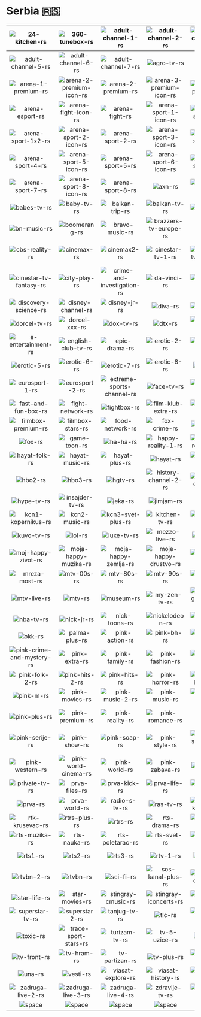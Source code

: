 # Serbia 🇷🇸

| ![24-kitchen-rs] | ![360-tunebox-rs] | ![adult-channel-1-rs] | ![adult-channel-2-rs] | ![adult-channel-3-rs] | ![adult-channel-4-rs] |
|:---:|:---:|:---:|:---:|:---:|:---:|
| ![adult-channel-5-rs] | ![adult-channel-6-rs] | ![adult-channel-7-rs] | ![agro-tv-rs] | ![amc-rs] | ![arena-1-premium-icon-rs] |
| ![arena-1-premium-rs] | ![arena-2-premium-icon-rs] | ![arena-2-premium-rs] | ![arena-3-premium-icon-rs] | ![arena-3-premium-rs] | ![arena-esport-icon-rs] |
| ![arena-esport-rs] | ![arena-fight-icon-rs] | ![arena-fight-rs] | ![arena-sport-1-icon-rs] | ![arena-sport-1-rs] | ![arena-sport-1x2-icon-rs] |
| ![arena-sport-1x2-rs] | ![arena-sport-2-icon-rs] | ![arena-sport-2-rs] | ![arena-sport-3-icon-rs] | ![arena-sport-3-rs] | ![arena-sport-4-icon-rs] |
| ![arena-sport-4-rs] | ![arena-sport-5-icon-rs] | ![arena-sport-5-rs] | ![arena-sport-6-icon-rs] | ![arena-sport-6-rs] | ![arena-sport-7-icon-rs] |
| ![arena-sport-7-rs] | ![arena-sport-8-icon-rs] | ![arena-sport-8-rs] | ![axn-rs] | ![axn-spin-rs] | ![b92-rs] |
| ![babes-tv-rs] | ![baby-tv-rs] | ![balkan-trip-rs] | ![balkan-tv-rs] | ![bang-u-rs] | ![bbc-earth-rs] |
| ![bn-music-rs] | ![boomerang-rs] | ![bravo-music-rs] | ![brazzers-tv-europe-rs] | ![btv-rs] | ![cartoon-network-rs] |
| ![cbs-reality-rs] | ![cinemax-rs] | ![cinemax2-rs] | ![cinestar-tv-1-rs] | ![cinestar-tv-action-rs] | ![cinestar-tv-comedy-rs] |
| ![cinestar-tv-fantasy-rs] | ![city-play-rs] | ![crime-and-investigation-rs] | ![da-vinci-rs] | ![decija-tv-rs] | ![dexy-tv-rs] |
| ![discovery-science-rs] | ![disney-channel-rs] | ![disney-jr-rs] | ![diva-rs] | ![dm-sat-rs] | ![docubox-rs] |
| ![dorcel-tv-rs] | ![dorcel-xxx-rs] | ![dox-tv-rs] | ![dtx-rs] | ![duck-tv-rs] | ![dunav-televizija-rs] |
| ![e-entertainment-rs] | ![english-club-tv-rs] | ![epic-drama-rs] | ![erotic-2-rs] | ![erotic-3-rs] | ![erotic-4-rs] |
| ![erotic-5-rs] | ![erotic-6-rs] | ![erotic-7-rs] | ![erotic-8-rs] | ![erotic-rs] | ![euronews-serbia-rs] |
| ![eurosport-1-rs] | ![eurosport-2-rs] | ![extreme-sports-channel-rs] | ![face-tv-rs] | ![fashion-tv-rs] | ![fashionbox-rs] |
| ![fast-and-fun-box-rs] | ![fight-network-rs] | ![fightbox-rs] | ![film-klub-extra-rs] | ![film-klub-rs] | ![filmbox-extra-rs] |
| ![filmbox-premium-rs] | ![filmbox-stars-rs] | ![food-network-rs] | ![fox-crime-rs] | ![fox-life-rs] | ![fox-movies-rs] |
| ![fox-rs] | ![game-toon-rs] | ![ha-ha-rs] | ![happy-reality-1-rs] | ![happy-reality-2-rs] | ![happy-tv-rs] |
| ![hayat-folk-rs] | ![hayat-music-rs] | ![hayat-plus-rs] | ![hayat-rs] | ![hayatovci-rs] | ![hbo-rs] |
| ![hbo2-rs] | ![hbo3-rs] | ![hgtv-rs] | ![history-channel-2-rs] | ![history-channel-rs] | ![hustler-tv-rs] |
| ![hype-tv-rs] | ![insajder-tv-rs] | ![jeka-rs] | ![jimjam-rs] | ![k1-rs] | ![kazbuka-rs] |
| ![kcn1-kopernikus-rs] | ![kcn2-music-rs] | ![kcn3-svet-plus-rs] | ![kitchen-tv-rs] | ![klasik-tv-rs] | ![kurir-tv-rs] |
| ![kuvo-tv-rs] | ![lol-rs] | ![luxe-tv-rs] | ![mezzo-live-rs] | ![mezzo-rs] | ![minimax-rs] |
| ![moj-happy-zivot-rs] | ![moja-happy-muzika-rs] | ![moja-happy-zemlja-rs] | ![moje-happy-drustvo-rs] | ![motorvision-plus-rs] | ![motorvision-tv-rs] |
| ![mreza-most-rs] | ![mtv-00s-rs] | ![mtv-80s-rs] | ![mtv-90s-rs] | ![mtv-club-rs] | ![mtv-hits-rs] |
| ![mtv-live-rs] | ![mtv-rs] | ![museum-rs] | ![my-zen-tv-rs] | ![national-geographic-rs] | ![national-geographic-wild-rs] |
| ![nba-tv-rs] | ![nick-jr-rs] | ![nick-toons-rs] | ![nickelodeon-rs] | ![nova-tv-rs] | ![ntv-rs] |
| ![okk-rs] | ![palma-plus-rs] | ![pink-action-rs] | ![pink-bh-rs] | ![pink-classic-rs] | ![pink-comedy-rs] |
| ![pink-crime-and-mystery-rs] | ![pink-extra-rs] | ![pink-family-rs] | ![pink-fashion-rs] | ![pink-film-rs] | ![pink-folk-1-rs] |
| ![pink-folk-2-rs] | ![pink-hits-2-rs] | ![pink-hits-rs] | ![pink-horror-rs] | ![pink-koncert-rs] | ![pink-kuvar-rs] |
| ![pink-m-rs] | ![pink-movies-rs] | ![pink-music-2-rs] | ![pink-music-rs] | ![pink-n-roll-rs] | ![pink-pedia-rs] |
| ![pink-plus-rs] | ![pink-premium-rs] | ![pink-reality-rs] | ![pink-romance-rs] | ![pink-rs] | ![pink-sci-fi-and-fantasy-rs] |
| ![pink-serije-rs] | ![pink-show-rs] | ![pink-soap-rs] | ![pink-style-rs] | ![pink-super-kids-rs] | ![pink-thriller-rs] |
| ![pink-western-rs] | ![pink-world-cinema-rs] | ![pink-world-rs] | ![pink-zabava-rs] | ![pinkids-rs] | ![playboy-tv-rs] |
| ![private-tv-rs] | ![prva-files-rs] | ![prva-kick-rs] | ![prva-life-rs] | ![prva-max-rs] | ![prva-plus-rs] |
| ![prva-rs] | ![prva-world-rs] | ![radio-s-tv-rs] | ![ras-tv-rs] | ![reality-kings-tv-rs] | ![red-rs] |
| ![rtk-krusevac-rs] | ![rtrs-plus-rs] | ![rtrs-rs] | ![rts-drama-rs] | ![rts-klasika-rs] | ![rts-kolo-rs] |
| ![rts-muzika-rs] | ![rts-nauka-rs] | ![rts-poletarac-rs] | ![rts-svet-rs] | ![rts-trezor-rs] | ![rts-zivot-rs] |
| ![rts1-rs] | ![rts2-rs] | ![rts3-rs] | ![rtv-1-rs] | ![rtv-2-rs] | ![rtv-pancevo-rs] |
| ![rtvbn-2-rs] | ![rtvbn-rs] | ![sci-fi-rs] | ![sos-kanal-plus-rs] | ![star-channel-rs] | ![star-crime-rs] |
| ![star-life-rs] | ![star-movies-rs] | ![stingray-cmusic-rs] | ![stingray-iconcerts-rs] | ![studio-b-rs] | ![super-sat-rs] |
| ![superstar-tv-rs] | ![superstar2-rs] | ![tanjug-tv-rs] | ![tlc-rs] | ![toxic-folk-rs] | ![toxic-rap-rs] |
| ![toxic-rs] | ![trace-sport-stars-rs] | ![turizam-tv-rs] | ![tv-5-uzice-rs] | ![tv-dr-rs] | ![tv-duga-plus-rs] |
| ![tv-front-rs] | ![tv-hram-rs] | ![tv-partizan-rs] | ![tv-plus-rs] | ![tv-vujic-rs] | ![tv1000-rs] |
| ![una-rs] | ![vesti-rs] | ![viasat-explore-rs] | ![viasat-history-rs] | ![viasat-nature-rs] | ![zadruga-live-1-rs] |
| ![zadruga-live-2-rs] | ![zadruga-live-3-rs] | ![zadruga-live-4-rs] | ![zdravlje-tv-rs] | ![zvezda-tv-rs] | ![space] |
| ![space]| ![space]| ![space]| ![space]| ![space]| ![space]|


[24-kitchen-rs]:24-kitchen-rs.png
[360-tunebox-rs]:360-tunebox-rs.png
[adult-channel-1-rs]:adult-channel-1-rs.png
[adult-channel-2-rs]:adult-channel-2-rs.png
[adult-channel-3-rs]:adult-channel-3-rs.png
[adult-channel-4-rs]:adult-channel-4-rs.png
[adult-channel-5-rs]:adult-channel-5-rs.png
[adult-channel-6-rs]:adult-channel-6-rs.png
[adult-channel-7-rs]:adult-channel-7-rs.png
[agro-tv-rs]:agro-tv-rs.png
[amc-rs]:amc-rs.png
[arena-1-premium-icon-rs]:arena-1-premium-icon-rs.png
[arena-1-premium-rs]:arena-1-premium-rs.png
[arena-2-premium-icon-rs]:arena-2-premium-icon-rs.png
[arena-2-premium-rs]:arena-2-premium-rs.png
[arena-3-premium-icon-rs]:arena-3-premium-icon-rs.png
[arena-3-premium-rs]:arena-3-premium-rs.png
[arena-esport-icon-rs]:arena-esport-icon-rs.png
[arena-esport-rs]:arena-esport-rs.png
[arena-fight-icon-rs]:arena-fight-icon-rs.png
[arena-fight-rs]:arena-fight-rs.png
[arena-sport-1-icon-rs]:arena-sport-1-icon-rs.png
[arena-sport-1-rs]:arena-sport-1-rs.png
[arena-sport-1x2-icon-rs]:arena-sport-1x2-icon-rs.png
[arena-sport-1x2-rs]:arena-sport-1x2-rs.png
[arena-sport-2-icon-rs]:arena-sport-2-icon-rs.png
[arena-sport-2-rs]:arena-sport-2-rs.png
[arena-sport-3-icon-rs]:arena-sport-3-icon-rs.png
[arena-sport-3-rs]:arena-sport-3-rs.png
[arena-sport-4-icon-rs]:arena-sport-4-icon-rs.png
[arena-sport-4-rs]:arena-sport-4-rs.png
[arena-sport-5-icon-rs]:arena-sport-5-icon-rs.png
[arena-sport-5-rs]:arena-sport-5-rs.png
[arena-sport-6-icon-rs]:arena-sport-6-icon-rs.png
[arena-sport-6-rs]:arena-sport-6-rs.png
[arena-sport-7-icon-rs]:arena-sport-7-icon-rs.png
[arena-sport-7-rs]:arena-sport-7-rs.png
[arena-sport-8-icon-rs]:arena-sport-8-icon-rs.png
[arena-sport-8-rs]:arena-sport-8-rs.png
[axn-rs]:axn-rs.png
[axn-spin-rs]:axn-spin-rs.png
[b92-rs]:b92-rs.png
[babes-tv-rs]:babes-tv-rs.png
[baby-tv-rs]:baby-tv-rs.png
[balkan-trip-rs]:balkan-trip-rs.png
[balkan-tv-rs]:balkan-tv-rs.png
[bang-u-rs]:bang-u-rs.png
[bbc-earth-rs]:bbc-earth-rs.png
[bn-music-rs]:bn-music-rs.png
[boomerang-rs]:boomerang-rs.png
[bravo-music-rs]:bravo-music-rs.png
[brazzers-tv-europe-rs]:brazzers-tv-europe-rs.png
[btv-rs]:btv-rs.png
[cartoon-network-rs]:cartoon-network-rs.png
[cbs-reality-rs]:cbs-reality-rs.png
[cinemax-rs]:cinemax-rs.png
[cinemax2-rs]:cinemax2-rs.png
[cinestar-tv-1-rs]:cinestar-tv-1-rs.png
[cinestar-tv-action-rs]:cinestar-tv-action-rs.png
[cinestar-tv-comedy-rs]:cinestar-tv-comedy-rs.png
[cinestar-tv-fantasy-rs]:cinestar-tv-fantasy-rs.png
[city-play-rs]:city-play-rs.png
[crime-and-investigation-rs]:crime-and-investigation-rs.png
[da-vinci-rs]:da-vinci-rs.png
[decija-tv-rs]:decija-tv-rs.png
[dexy-tv-rs]:dexy-tv-rs.png
[discovery-science-rs]:discovery-science-rs.png
[disney-channel-rs]:disney-channel-rs.png
[disney-jr-rs]:disney-jr-rs.png
[diva-rs]:diva-rs.png
[dm-sat-rs]:dm-sat-rs.png
[docubox-rs]:docubox-rs.png
[dorcel-tv-rs]:dorcel-tv-rs.png
[dorcel-xxx-rs]:dorcel-xxx-rs.png
[dox-tv-rs]:dox-tv-rs.png
[dtx-rs]:dtx-rs.png
[duck-tv-rs]:duck-tv-rs.png
[dunav-televizija-rs]:dunav-televizija-rs.png
[e-entertainment-rs]:e-entertainment-rs.png
[english-club-tv-rs]:english-club-tv-rs.png
[epic-drama-rs]:epic-drama-rs.png
[erotic-2-rs]:erotic-2-rs.png
[erotic-3-rs]:erotic-3-rs.png
[erotic-4-rs]:erotic-4-rs.png
[erotic-5-rs]:erotic-5-rs.png
[erotic-6-rs]:erotic-6-rs.png
[erotic-7-rs]:erotic-7-rs.png
[erotic-8-rs]:erotic-8-rs.png
[erotic-rs]:erotic-rs.png
[euronews-serbia-rs]:euronews-serbia-rs.png
[eurosport-1-rs]:eurosport-1-rs.png
[eurosport-2-rs]:eurosport-2-rs.png
[extreme-sports-channel-rs]:extreme-sports-channel-rs.png
[face-tv-rs]:face-tv-rs.png
[fashion-tv-rs]:fashion-tv-rs.png
[fashionbox-rs]:fashionbox-rs.png
[fast-and-fun-box-rs]:fast-and-fun-box-rs.png
[fight-network-rs]:fight-network-rs.png
[fightbox-rs]:fightbox-rs.png
[film-klub-extra-rs]:film-klub-extra-rs.png
[film-klub-rs]:film-klub-rs.png
[filmbox-extra-rs]:filmbox-extra-rs.png
[filmbox-premium-rs]:filmbox-premium-rs.png
[filmbox-stars-rs]:filmbox-stars-rs.png
[food-network-rs]:food-network-rs.png
[fox-crime-rs]:fox-crime-rs.png
[fox-life-rs]:fox-life-rs.png
[fox-movies-rs]:fox-movies-rs.png
[fox-rs]:fox-rs.png
[game-toon-rs]:game-toon-rs.png
[ha-ha-rs]:ha-ha-rs.png
[happy-reality-1-rs]:happy-reality-1-rs.png
[happy-reality-2-rs]:happy-reality-2-rs.png
[happy-tv-rs]:happy-tv-rs.png
[hayat-folk-rs]:hayat-folk-rs.png
[hayat-music-rs]:hayat-music-rs.png
[hayat-plus-rs]:hayat-plus-rs.png
[hayat-rs]:hayat-rs.png
[hayatovci-rs]:hayatovci-rs.png
[hbo-rs]:hbo-rs.png
[hbo2-rs]:hbo2-rs.png
[hbo3-rs]:hbo3-rs.png
[hgtv-rs]:hgtv-rs.png
[history-channel-2-rs]:history-channel-2-rs.png
[history-channel-rs]:history-channel-rs.png
[hustler-tv-rs]:hustler-tv-rs.png
[hype-tv-rs]:hype-tv-rs.png
[insajder-tv-rs]:insajder-tv-rs.png
[jeka-rs]:jeka-rs.png
[jimjam-rs]:jimjam-rs.png
[k1-rs]:k1-rs.png
[kazbuka-rs]:kazbuka-rs.png
[kcn1-kopernikus-rs]:kcn1-kopernikus-rs.png
[kcn2-music-rs]:kcn2-music-rs.png
[kcn3-svet-plus-rs]:kcn3-svet-plus-rs.png
[kitchen-tv-rs]:kitchen-tv-rs.png
[klasik-tv-rs]:klasik-tv-rs.png
[kurir-tv-rs]:kurir-tv-rs.png
[kuvo-tv-rs]:kuvo-tv-rs.png
[lol-rs]:lol-rs.png
[luxe-tv-rs]:luxe-tv-rs.png
[mezzo-live-rs]:mezzo-live-rs.png
[mezzo-rs]:mezzo-rs.png
[minimax-rs]:minimax-rs.png
[moj-happy-zivot-rs]:moj-happy-zivot-rs.png
[moja-happy-muzika-rs]:moja-happy-muzika-rs.png
[moja-happy-zemlja-rs]:moja-happy-zemlja-rs.png
[moje-happy-drustvo-rs]:moje-happy-drustvo-rs.png
[motorvision-plus-rs]:motorvision-plus-rs.png
[motorvision-tv-rs]:motorvision-tv-rs.png
[mreza-most-rs]:mreza-most-rs.png
[mtv-00s-rs]:mtv-00s-rs.png
[mtv-80s-rs]:mtv-80s-rs.png
[mtv-90s-rs]:mtv-90s-rs.png
[mtv-club-rs]:mtv-club-rs.png
[mtv-hits-rs]:mtv-hits-rs.png
[mtv-live-rs]:mtv-live-rs.png
[mtv-rs]:mtv-rs.png
[museum-rs]:museum-rs.png
[my-zen-tv-rs]:my-zen-tv-rs.png
[national-geographic-rs]:national-geographic-rs.png
[national-geographic-wild-rs]:national-geographic-wild-rs.png
[nba-tv-rs]:nba-tv-rs.png
[nick-jr-rs]:nick-jr-rs.png
[nick-toons-rs]:nick-toons-rs.png
[nickelodeon-rs]:nickelodeon-rs.png
[nova-tv-rs]:nova-tv-rs.png
[ntv-rs]:ntv-rs.png
[okk-rs]:okk-rs.png
[palma-plus-rs]:palma-plus-rs.png
[pink-action-rs]:pink-action-rs.png
[pink-bh-rs]:pink-bh-rs.png
[pink-classic-rs]:pink-classic-rs.png
[pink-comedy-rs]:pink-comedy-rs.png
[pink-crime-and-mystery-rs]:pink-crime-and-mystery-rs.png
[pink-extra-rs]:pink-extra-rs.png
[pink-family-rs]:pink-family-rs.png
[pink-fashion-rs]:pink-fashion-rs.png
[pink-film-rs]:pink-film-rs.png
[pink-folk-1-rs]:pink-folk-1-rs.png
[pink-folk-2-rs]:pink-folk-2-rs.png
[pink-hits-2-rs]:pink-hits-2-rs.png
[pink-hits-rs]:pink-hits-rs.png
[pink-horror-rs]:pink-horror-rs.png
[pink-koncert-rs]:pink-koncert-rs.png
[pink-kuvar-rs]:pink-kuvar-rs.png
[pink-m-rs]:pink-m-rs.png
[pink-movies-rs]:pink-movies-rs.png
[pink-music-2-rs]:pink-music-2-rs.png
[pink-music-rs]:pink-music-rs.png
[pink-n-roll-rs]:pink-n-roll-rs.png
[pink-pedia-rs]:pink-pedia-rs.png
[pink-plus-rs]:pink-plus-rs.png
[pink-premium-rs]:pink-premium-rs.png
[pink-reality-rs]:pink-reality-rs.png
[pink-romance-rs]:pink-romance-rs.png
[pink-rs]:pink-rs.png
[pink-sci-fi-and-fantasy-rs]:pink-sci-fi-and-fantasy-rs.png
[pink-serije-rs]:pink-serije-rs.png
[pink-show-rs]:pink-show-rs.png
[pink-soap-rs]:pink-soap-rs.png
[pink-style-rs]:pink-style-rs.png
[pink-super-kids-rs]:pink-super-kids-rs.png
[pink-thriller-rs]:pink-thriller-rs.png
[pink-western-rs]:pink-western-rs.png
[pink-world-cinema-rs]:pink-world-cinema-rs.png
[pink-world-rs]:pink-world-rs.png
[pink-zabava-rs]:pink-zabava-rs.png
[pinkids-rs]:pinkids-rs.png
[playboy-tv-rs]:playboy-tv-rs.png
[private-tv-rs]:private-tv-rs.png
[prva-files-rs]:prva-files-rs.png
[prva-kick-rs]:prva-kick-rs.png
[prva-life-rs]:prva-life-rs.png
[prva-max-rs]:prva-max-rs.png
[prva-plus-rs]:prva-plus-rs.png
[prva-rs]:prva-rs.png
[prva-world-rs]:prva-world-rs.png
[radio-s-tv-rs]:radio-s-tv-rs.png
[ras-tv-rs]:ras-tv-rs.png
[reality-kings-tv-rs]:reality-kings-tv-rs.png
[red-rs]:red-rs.png
[rtk-krusevac-rs]:rtk-krusevac-rs.png
[rtrs-plus-rs]:rtrs-plus-rs.png
[rtrs-rs]:rtrs-rs.png
[rts-drama-rs]:rts-drama-rs.png
[rts-klasika-rs]:rts-klasika-rs.png
[rts-kolo-rs]:rts-kolo-rs.png
[rts-muzika-rs]:rts-muzika-rs.png
[rts-nauka-rs]:rts-nauka-rs.png
[rts-poletarac-rs]:rts-poletarac-rs.png
[rts-svet-rs]:rts-svet-rs.png
[rts-trezor-rs]:rts-trezor-rs.png
[rts-zivot-rs]:rts-zivot-rs.png
[rts1-rs]:rts1-rs.png
[rts2-rs]:rts2-rs.png
[rts3-rs]:rts3-rs.png
[rtv-1-rs]:rtv-1-rs.png
[rtv-2-rs]:rtv-2-rs.png
[rtv-pancevo-rs]:rtv-pancevo-rs.png
[rtvbn-2-rs]:rtvbn-2-rs.png
[rtvbn-rs]:rtvbn-rs.png
[sci-fi-rs]:sci-fi-rs.png
[sos-kanal-plus-rs]:sos-kanal-plus-rs.png
[star-channel-rs]:star-channel-rs.png
[star-crime-rs]:star-crime-rs.png
[star-life-rs]:star-life-rs.png
[star-movies-rs]:star-movies-rs.png
[stingray-cmusic-rs]:stingray-cmusic-rs.png
[stingray-iconcerts-rs]:stingray-iconcerts-rs.png
[studio-b-rs]:studio-b-rs.png
[super-sat-rs]:super-sat-rs.png
[superstar-tv-rs]:superstar-tv-rs.png
[superstar2-rs]:superstar2-rs.png
[tanjug-tv-rs]:tanjug-tv-rs.png
[tlc-rs]:tlc-rs.png
[toxic-folk-rs]:toxic-folk-rs.png
[toxic-rap-rs]:toxic-rap-rs.png
[toxic-rs]:toxic-rs.png
[trace-sport-stars-rs]:trace-sport-stars-rs.png
[turizam-tv-rs]:turizam-tv-rs.png
[tv-5-uzice-rs]:tv-5-uzice-rs.png
[tv-dr-rs]:tv-dr-rs.png
[tv-duga-plus-rs]:tv-duga-plus-rs.png
[tv-front-rs]:tv-front-rs.png
[tv-hram-rs]:tv-hram-rs.png
[tv-partizan-rs]:tv-partizan-rs.png
[tv-plus-rs]:tv-plus-rs.png
[tv-vujic-rs]:tv-vujic-rs.png
[tv1000-rs]:tv1000-rs.png
[una-rs]:una-rs.png
[vesti-rs]:vesti-rs.png
[viasat-explore-rs]:viasat-explore-rs.png
[viasat-history-rs]:viasat-history-rs.png
[viasat-nature-rs]:viasat-nature-rs.png
[zadruga-live-1-rs]:zadruga-live-1-rs.png
[zadruga-live-2-rs]:zadruga-live-2-rs.png
[zadruga-live-3-rs]:zadruga-live-3-rs.png
[zadruga-live-4-rs]:zadruga-live-4-rs.png
[zdravlje-tv-rs]:zdravlje-tv-rs.png
[zvezda-tv-rs]:zvezda-tv-rs.png

[space]:../../misc/space-1500.png "Space"

